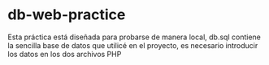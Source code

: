 # db-web-practice

Esta práctica está diseñada para probarse de manera local, db.sql contiene la sencilla base de datos que utilicé en el proyecto, es necesario introducir los datos en los dos archivos PHP
